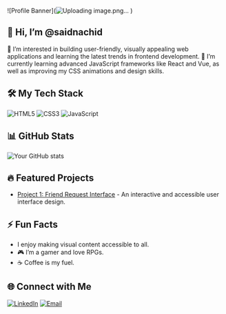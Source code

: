 ![Profile Banner](![Uploading image.png…]()
)

## 👋 Hi, I’m @saidnachid
👀 I’m interested in building user-friendly, visually appealing web applications and learning the latest trends in frontend development.
🌱 I’m currently learning advanced JavaScript frameworks like React and Vue, as well as improving my CSS animations and design skills.

## 🛠️ My Tech Stack
![HTML5](https://img.shields.io/badge/-HTML5-E34F26?logo=html5&logoColor=white&style=for-the-badge)
![CSS3](https://img.shields.io/badge/-CSS3-1572B6?logo=css3&logoColor=white&style=for-the-badge)
![JavaScript](https://img.shields.io/badge/-JavaScript-F7DF1E?logo=javascript&logoColor=black&style=for-the-badge)

## 📊 GitHub Stats
![Your GitHub stats](https://github-readme-stats.vercel.app/api?username=saidnachid&show_icons=true&theme=radical)

## 🔥 Featured Projects
- [Project 1: Friend Request Interface](https://github.com/saidnachid/friend-request) - An interactive and accessible user interface design.

## ⚡ Fun Facts
- I enjoy making visual content accessible to all.
- 🎮 I’m a gamer and love RPGs.
- ☕ Coffee is my fuel.

## 🌐 Connect with Me
[![LinkedIn](https://img.shields.io/badge/-LinkedIn-blue?style=flat-square&logo=linkedin&logoColor=white)](https://www.linkedin.com/in/said-nachid-a57229327)
[![Email](https://img.shields.io/badge/Email-nshydsyd@gmail.com-red)](mailto:nshydsyd@gmail.com)


